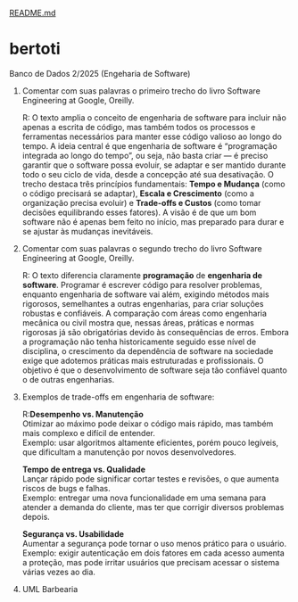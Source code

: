 [README.md](https://github.com/user-attachments/files/21804338/README.md)
# bertoti
Banco de Dados 2/2025 (Engeharia de Software)

1. Comentar com suas palavras o primeiro trecho do livro Software Engineering at Google, Oreilly.
   
   R: O texto amplia o conceito de engenharia de software para incluir não apenas a escrita de código, mas também todos os processos e ferramentas necessários para manter esse código valioso ao longo do tempo. A ideia central é que engenharia de software é “programação integrada ao longo do tempo”, ou seja, não basta criar — é preciso garantir que o software possa evoluir, se adaptar e ser mantido durante todo o seu ciclo de vida, desde a concepção até sua desativação. O trecho destaca três princípios fundamentais: **Tempo e Mudança** (como o código precisará se adaptar), **Escala e Crescimento** (como a organização precisa evoluir) e **Trade-offs e Custos** (como tomar decisões equilibrando esses fatores). A visão é de que um bom software não é apenas bem feito no início, mas preparado para durar e se ajustar às mudanças inevitáveis.

2. Comentar com suas palavras o segundo trecho do livro Software Engineering at Google, Oreilly.

   R: O texto diferencia claramente **programação** de **engenharia de software**. Programar é escrever código para resolver problemas, enquanto engenharia de software vai além, exigindo métodos mais rigorosos, semelhantes a outras engenharias, para criar soluções robustas e confiáveis. A comparação com áreas como engenharia mecânica ou civil mostra que, nessas áreas, práticas e normas rigorosas já são obrigatórias devido às consequências de erros. Embora a programação não tenha historicamente seguido esse nível de disciplina, o crescimento da dependência de software na sociedade exige que adotemos práticas mais estruturadas e profissionais. O objetivo é que o desenvolvimento de software seja tão confiável quanto o de outras engenharias.

3. Exemplos de trade-offs em engenharia de software:

   R:**Desempenho vs. Manutenção**  
   Otimizar ao máximo pode deixar o código mais rápido, mas também mais complexo e difícil de entender.  
   Exemplo: usar algoritmos altamente eficientes, porém pouco legíveis, que dificultam a manutenção por novos desenvolvedores.

    **Tempo de entrega vs. Qualidade**  
   Lançar rápido pode significar cortar testes e revisões, o que aumenta riscos de bugs e falhas.  
   Exemplo: entregar uma nova funcionalidade em uma semana para atender a demanda do cliente, mas ter que corrigir diversos problemas depois.

   **Segurança vs. Usabilidade**  
   Aumentar a segurança pode tornar o uso menos prático para o usuário.  
   Exemplo: exigir autenticação em dois fatores em cada acesso aumenta a proteção, mas pode irritar usuários que precisam acessar o sistema várias vezes ao dia.

4. UML Barbearia
   

